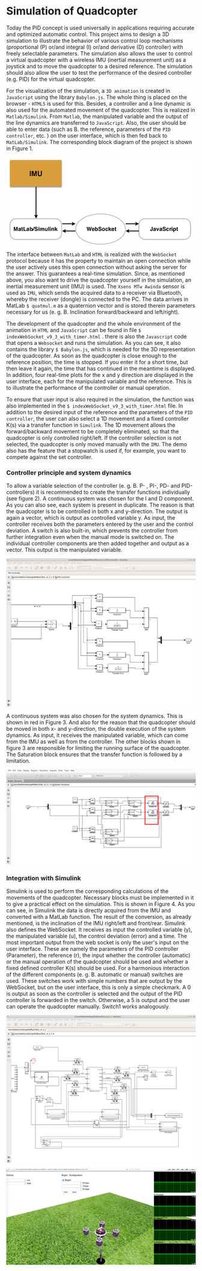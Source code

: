 # Simulation of Quadcopter

Today the PID concept is used universally in applications requiring accurate and optimized automatic control. 
This project aims to design a 3D simulation to illustrate the behavior of various control loop mechanisms 
(proportional (P) or/and integral (I) or/and derivative (D) controller) with freely selectable parameters. 
The simulation also allows the user to control a virtual quadcopter with a wireless IMU (inertial measurement unit) 
as a joystick and to move the quadcopter to a desired reference. The simulation should also allow the user to test 
the performance of the desired controller (e.g. PID) for the virtual quadcopter.

For the visualization of the simulation, a `3D animation` is created in `JavaScript` using the library `Babylon.js`. 
The whole thing is placed on the browser - `HTML5` is used for this. Besides, a controller and a line dynamic is also 
used for the automated movement of the quadcopter. This is realized in `Matlab/Simulink`. From `Matlab`, the manipulated 
variable and the output of the line dynamics are transferred to `JavaScript`. Also, the user should be able to enter data 
(such as B. the reference, parameters of the `PID controller`, etc. ) on the user interface, which is then fed back to 
`MatLab/Simulink`. The corresponding block diagram of the project is shown in Figure 1. 

![Figure 1: Block diagram of project](pics/Blockschaltbild.png)

The interface between `MatLab` and `HTML` is realized with the `WebSocket` protocol because it has the property to maintain 
an open connection while the user actively uses this open connection without asking the server for the answer. 
This guarantees a real-time simulation. Since, as mentioned above, you also want to drive the quadcopter yourself in the 
simulation, an inertial measurement unit (IMU) is used. The `Xsens MTw Awinda` sensor is used as `IMU`, which sends the acquired 
data to a receiver via Bluetooth, whereby the receiver (dongle) is connected to the PC. The data arrives in MatLab `$ quatmul.m` as a quaternion vector and is stored therein parameters necessary for us (e. g. B. Inclination forward/backward and left/right).


The development of the quadcopter and the whole environment of the animation in `HTML` and `JavaScript` can be found in file `$ indexWebSocket_v9_3_with_timer.html` . there is also the `Javascript` code that opens a `Websocket` and runs the simulation. As you can see, it also contains the library `$ Babylon.js`, which is needed for the 3D representation of the quadcopter. As soon as the quadcopter is close enough to the reference position, the time is stopped. If you enter it for a short time, but then leave it again, the time that has continued in the meantime is displayed. In addition, four real-time plots for the x and y direction are displayed in the user interface, each for the manipulated variable and the reference. This is to illustrate the performance of the controller or manual operation. 

To ensure that user input is also required in the simulation, the function was also implemented in the `$ indexWebSocket_v9_3_with_timer.html` file. In addition to the desired input of the reference and the parameters of the `PID controller`, the user can also select a 1D movement and a fixed controller K(s) via a transfer function in `Simulink`. The 1D movement allows the forward/backward movement to be completely eliminated, so that the quadcopter is only controlled right/left. If the controller selection is not selected, the quadcopter is only moved manually with the `IMU`. The demo also has the feature that a stopwatch is used if, for example, you want to compete against the set controller.


### Controller principle and system dynamics 

To allow a variable selection of the controller (e. g. B. P- , PI-, PD- and PID-controllers) it is recommended to create the transfer functions individually (see figure 2). A continuous system was chosen for the I and D component. As you can also see, each system is present in duplicate. The reason is that the quadcopter is to be controlled in both x and y-direction. The output is again a vector, which is output as controlled variable y. As input, the controller receives both the parameters entered by the user and the control deviation. A switch is also built-in, which prevents the controller from further integration even when the manual mode is switched on. The individual controller components are then added together and output as a vector. This output is the manipulated variable. 

![Figure 2: PID Controller](pics/MatLab_PID.png)

A continuous system was also chosen for the system dynamics. This is shown in red in Figure 3. And also for the reason that the quadcopter should be moved in both x- and y-direction, the double execution of the system dynamics. As input, it receives the manipulated variable, which can come from the IMU as well as from the controller. The other blocks shown in figure 3 are responsible for limiting the running surface of the quadcopter. The Saturation block ensures that the transfer function is followed by a limitation.

![Figure 3: System Dynamics](pics/Dyn.png)

### Integration with Simulink 

Simulink is used to perform the corresponding calculations of the movements of the quadcopter. Necessary blocks must be implemented in it to give a practical effect on the simulation. This is shown in Figure 4. As you can see, in Simulink the data is directly acquired from the IMU and converted with a MatLab function. The result of the conversion, as already mentioned, is the inclination of the IMU right/left and front/rear. Simulink also defines the WebSocket. It receives as input the controlled variable (y), the manipulated variable (u), the control deviation (error) and a time. The most important output from the web socket is only the user's input on the user interface. These are namely the parameters of the PID controller (Parameter), the reference (r), the input whether the controller (automatic) or the manual operation of the quadcopter should be used and whether a fixed defined controller K(s) should be used. For a harmonious interaction of the different components (e. g. B. automatic or manual) switches are used. These switches work with simple numbers that are output by the WebSocket, but on the user interface, this is only a simple checkmark. A 0 is output as soon as the controller is selected and the output of the PID controller is forwarded in the switch. Otherwise, a 5 is output and the user can operate the quadcopter manually. Switch1 works analogously.

![Figure 4: Simulink data](pics/MatLab.png)


![Figure 4: End Layout](pics/Layout.png)
